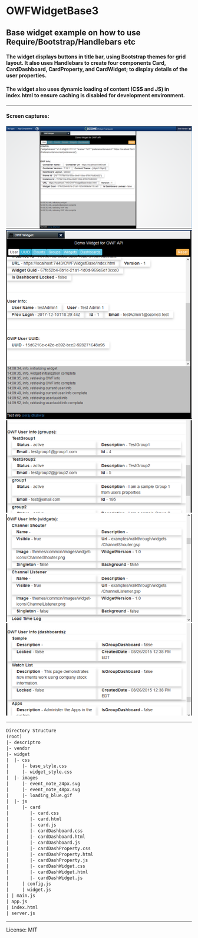 # OWFWidgetBase3
## Base widget example on how to use Require/Bootstrap/Handlebars etc

#### The widget displays buttons in title bar, using Bootstrap themes for grid layout.  It also uses Handlebars to create four components Card, CardDashboard, CardProperty, and CardWidget; to display details of the user properties.

#### The widget also uses dynamic loading of content (CSS and JS) in index.html to ensure caching is disabled for development environment.
---
#### Screen captures:

![alt text][capture1]
![alt text][capture2]
![alt text][capture3]
![alt text][capture4]
![alt text][capture5]

[capture1]: https://github.com/ssdhaliwal/OWFWidgetBase3/blob/master/images/OWFWidgetBase3-1.PNG "Capture 1"
[capture2]: https://github.com/ssdhaliwal/OWFWidgetBase3/blob/master/images/OWFWidgetBase3-2.PNG "Capture 2"
[capture3]: https://github.com/ssdhaliwal/OWFWidgetBase3/blob/master/images/OWFWidgetBase3-3.PNG "Capture 3"
[capture4]: https://github.com/ssdhaliwal/OWFWidgetBase3/blob/master/images/OWFWidgetBase3-4.PNG "Capture 4"
[capture5]: https://github.com/ssdhaliwal/OWFWidgetBase3/blob/master/images/OWFWidgetBase3-5.PNG "Capture 5"

---
```
Directory Structure
(root)
|- descriptro
|- vendor
|- widget
|  |- css
|     |- base_style.css
|     |- widget_style.css
|  |- images
|     |- event_note_24px.svg
|     |- event_note_48px.svg
|     |- loading_blue.gif
|  |- js
|     |- card
|        |- card.css
|        |- card.html
|        |- card.js
|        |- cardDashboard.css
|        |- cardDashboard.html
|        |- cardDashboard.js
|        |- cardDashProperty.css
|        |- cardDashProperty.html
|        |- cardDashProperty.js
|        |- cardDashWidget.css
|        |- cardDashWidget.html
|        |- cardDashWidget.js
|     | config.js
|     | widget.js
| | main.js
| app.js
| index.html
| server.js
```
---
 License: MIT
